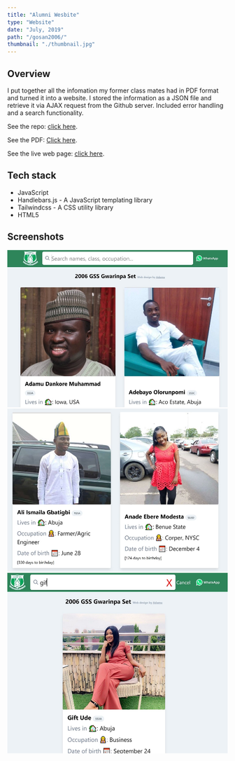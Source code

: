 ```yaml
---
title: "Alumni Wesbite"
type: "Website"
date: "July, 2019"
path: "/gosan2006/"
thumbnail: "./thumbnail.jpg"
---
```


## Overview

I put together all the infomation my former class mates had in PDF format and turned it into a website. I stored the information as a JSON file and retrieve it via AJAX request from the Github server. Included error handling and a search functionality.

See the repo: [click here](https://github.com/dankore/gss-gwarinpa-2006-set "GitHub Repo").

See the PDF: [Click here](https://1drv.ms/b/s!AuOdQ10mJ7QNhM0yuTVCjtjSiwEVDg?e=mg3Tix "PDF").

See the live web page: [click here](https://gosan06.netlify.com/ "Live Preview").

## Tech stack

- JavaScript
- Handlebars.js - A JavaScript templating library
- Tailwindcss - A CSS utility library
- HTML5

## Screenshots

![Screenshot 1](./alumni1.jpg)
![Screenshot 2](./alumni2.jpg)
![Screenshot 3](./alumni3.jpg)
